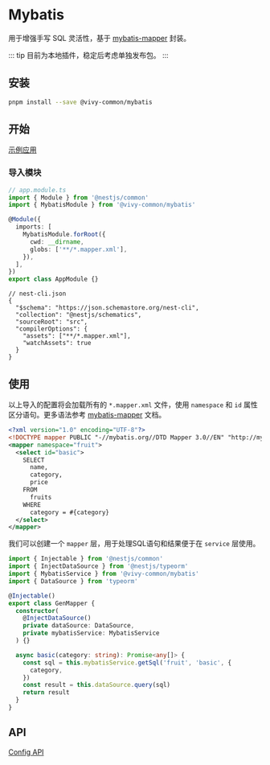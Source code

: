 # Mybatis

用于增强手写 SQL 灵活性，基于 [mybatis-mapper](https://github.com/OldBlackJoe/mybatis-mapper) 封装。

::: tip
目前为本地插件，稳定后考虑单独发布包。
:::

## 安装

```bash
pnpm install --save @vivy-common/mybatis
```

## 开始

[示例应用](https://github.com/haiweilian/vivy-nest-admin/tree/main/vivy-modules/vivy-system)

### 导入模块

```ts
// app.module.ts
import { Module } from '@nestjs/common'
import { MybatisModule } from '@vivy-common/mybatis'

@Module({
  imports: [
    MybatisModule.forRoot({
      cwd: __dirname,
      globs: ['**/*.mapper.xml'],
    }),
  ],
})
export class AppModule {}
```

```json{7}
// nest-cli.json
{
  "$schema": "https://json.schemastore.org/nest-cli",
  "collection": "@nestjs/schematics",
  "sourceRoot": "src",
  "compilerOptions": {
    "assets": ["**/*.mapper.xml"],
    "watchAssets": true
  }
}
```

## 使用

以上导入的配置将会加载所有的 `*.mapper.xml` 文件，使用 `namespace` 和 `id` 属性区分语句。更多语法参考 [mybatis-mapper](https://github.com/OldBlackJoe/mybatis-mapper) 文档。

```xml
<?xml version="1.0" encoding="UTF-8"?>
<!DOCTYPE mapper PUBLIC "-//mybatis.org//DTD Mapper 3.0//EN" "http://mybatis.org/dtd/mybatis-3-mapper.dtd">
<mapper namespace="fruit">
  <select id="basic">
    SELECT
      name,
      category,
      price
    FROM
      fruits
    WHERE
      category = #{category}
  </select>
</mapper>
```

我们可以创建一个 `mapper` 层，用于处理SQL语句和结果便于在 `service` 层使用。

```ts
import { Injectable } from '@nestjs/common'
import { InjectDataSource } from '@nestjs/typeorm'
import { MybatisService } from '@vivy-common/mybatis'
import { DataSource } from 'typeorm'

@Injectable()
export class GenMapper {
  constructor(
    @InjectDataSource()
    private dataSource: DataSource,
    private mybatisService: MybatisService
  ) {}

  async basic(category: string): Promise<any[]> {
    const sql = this.mybatisService.getSql('fruit', 'basic', {
      category,
    })
    const result = this.dataSource.query(sql)
    return result
  }
}
```

## API

[Config API](https://github.com/haiweilian/vivy-nest-admin/blob/main/vivy-common/vivy-plugin-mybatis/src/mybatis.service.ts)
